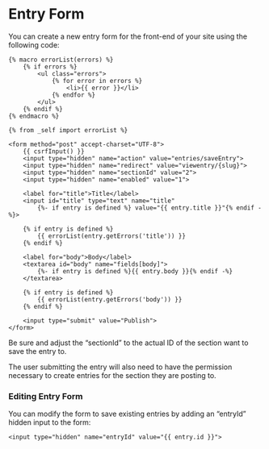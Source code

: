 # Entry Form

You can create a new entry form for the front-end of your site using the following code:

```twig
{% macro errorList(errors) %}
    {% if errors %}
        <ul class="errors">
            {% for error in errors %}
                <li>{{ error }}</li>
            {% endfor %}
        </ul>
    {% endif %}
{% endmacro %}

{% from _self import errorList %}

<form method="post" accept-charset="UTF-8">
    {{ csrfInput() }}
    <input type="hidden" name="action" value="entries/saveEntry">
    <input type="hidden" name="redirect" value="viewentry/{slug}">
    <input type="hidden" name="sectionId" value="2">
    <input type="hidden" name="enabled" value="1">

    <label for="title">Title</label>
    <input id="title" type="text" name="title"
        {%- if entry is defined %} value="{{ entry.title }}"{% endif -%}>

    {% if entry is defined %}
        {{ errorList(entry.getErrors('title')) }}
    {% endif %}

    <label for="body">Body</label>
    <textarea id="body" name="fields[body]">
        {%- if entry is defined %}{{ entry.body }}{% endif -%}
    </textarea>

    {% if entry is defined %}
        {{ errorList(entry.getErrors('body')) }}
    {% endif %}

    <input type="submit" value="Publish">
</form>

```

Be sure and adjust the “sectionId” to the actual ID of the section want to save the entry to.

The user submitting the entry will also need to have the permission necessary to create entries for the section they are posting to.

### Editing Entry Form

You can modify the form to save existing entries by adding an “entryId” hidden input to the form:

```twig
<input type="hidden" name="entryId" value="{{ entry.id }}">
```
